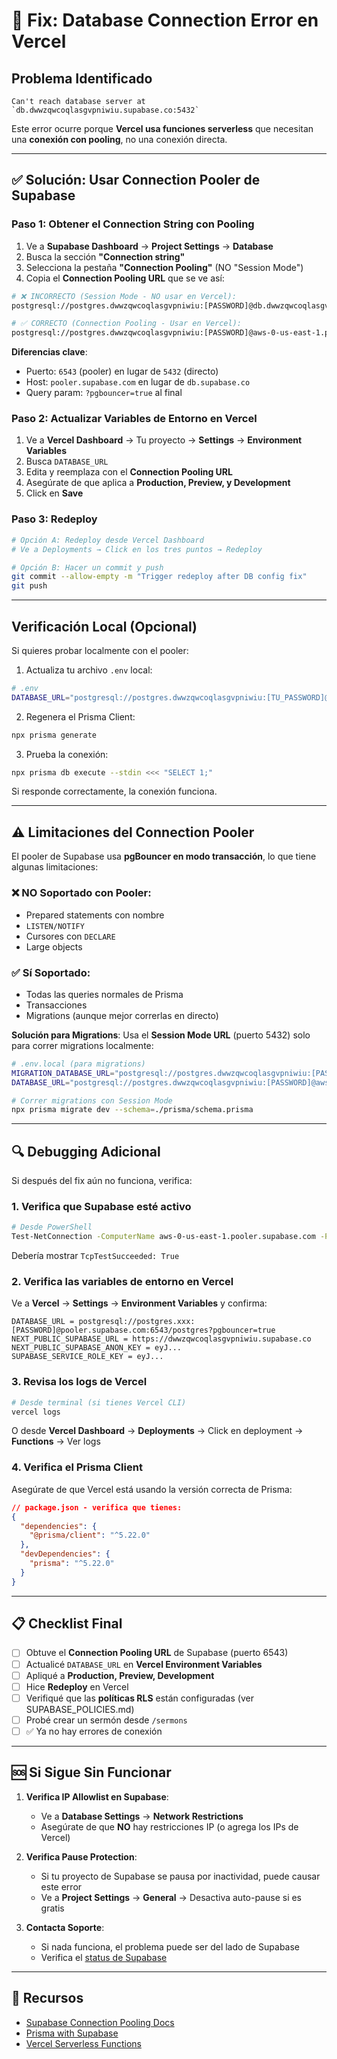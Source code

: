 # 🔧 Fix: Database Connection Error en Vercel

## Problema Identificado

```
Can't reach database server at `db.dwwzqwcoqlasgvpniwiu.supabase.co:5432`
```

Este error ocurre porque **Vercel usa funciones serverless** que necesitan una **conexión con pooling**, no una conexión directa.

---

## ✅ Solución: Usar Connection Pooler de Supabase

### Paso 1: Obtener el Connection String con Pooling

1. Ve a **Supabase Dashboard** → **Project Settings** → **Database**
2. Busca la sección **"Connection string"**
3. Selecciona la pestaña **"Connection Pooling"** (NO "Session Mode")
4. Copia el **Connection Pooling URL** que se ve así:

```bash
# ❌ INCORRECTO (Session Mode - NO usar en Vercel):
postgresql://postgres.dwwzqwcoqlasgvpniwiu:[PASSWORD]@db.dwwzqwcoqlasgvpniwiu.supabase.co:5432/postgres

# ✅ CORRECTO (Connection Pooling - Usar en Vercel):
postgresql://postgres.dwwzqwcoqlasgvpniwiu:[PASSWORD]@aws-0-us-east-1.pooler.supabase.com:6543/postgres?pgbouncer=true
```

**Diferencias clave**:
- Puerto: `6543` (pooler) en lugar de `5432` (directo)
- Host: `pooler.supabase.com` en lugar de `db.supabase.co`
- Query param: `?pgbouncer=true` al final

### Paso 2: Actualizar Variables de Entorno en Vercel

1. Ve a **Vercel Dashboard** → Tu proyecto → **Settings** → **Environment Variables**
2. Busca `DATABASE_URL`
3. Edita y reemplaza con el **Connection Pooling URL**
4. Asegúrate de que aplica a **Production, Preview, y Development**
5. Click en **Save**

### Paso 3: Redeploy

```bash
# Opción A: Redeploy desde Vercel Dashboard
# Ve a Deployments → Click en los tres puntos → Redeploy

# Opción B: Hacer un commit y push
git commit --allow-empty -m "Trigger redeploy after DB config fix"
git push
```

---

## Verificación Local (Opcional)

Si quieres probar localmente con el pooler:

1. Actualiza tu archivo `.env` local:

```bash
# .env
DATABASE_URL="postgresql://postgres.dwwzqwcoqlasgvpniwiu:[TU_PASSWORD]@aws-0-us-east-1.pooler.supabase.com:6543/postgres?pgbouncer=true"
```

2. Regenera el Prisma Client:

```bash
npx prisma generate
```

3. Prueba la conexión:

```bash
npx prisma db execute --stdin <<< "SELECT 1;"
```

Si responde correctamente, la conexión funciona.

---

## ⚠️ Limitaciones del Connection Pooler

El pooler de Supabase usa **pgBouncer en modo transacción**, lo que tiene algunas limitaciones:

### ❌ NO Soportado con Pooler:
- Prepared statements con nombre
- `LISTEN/NOTIFY`
- Cursores con `DECLARE`
- Large objects

### ✅ Sí Soportado:
- Todas las queries normales de Prisma
- Transacciones
- Migrations (aunque mejor correrlas en directo)

**Solución para Migrations**:
Usa el **Session Mode URL** (puerto 5432) solo para correr migrations localmente:

```bash
# .env.local (para migrations)
MIGRATION_DATABASE_URL="postgresql://postgres.dwwzqwcoqlasgvpniwiu:[PASSWORD]@db.dwwzqwcoqlasgvpniwiu.supabase.co:5432/postgres"
DATABASE_URL="postgresql://postgres.dwwzqwcoqlasgvpniwiu:[PASSWORD]@aws-0-us-east-1.pooler.supabase.com:6543/postgres?pgbouncer=true"
```

```bash
# Correr migrations con Session Mode
npx prisma migrate dev --schema=./prisma/schema.prisma
```

---

## 🔍 Debugging Adicional

Si después del fix aún no funciona, verifica:

### 1. Verifica que Supabase esté activo

```bash
# Desde PowerShell
Test-NetConnection -ComputerName aws-0-us-east-1.pooler.supabase.com -Port 6543
```

Debería mostrar `TcpTestSucceeded: True`

### 2. Verifica las variables de entorno en Vercel

Ve a **Vercel** → **Settings** → **Environment Variables** y confirma:

```
DATABASE_URL = postgresql://postgres.xxx:[PASSWORD]@pooler.supabase.com:6543/postgres?pgbouncer=true
NEXT_PUBLIC_SUPABASE_URL = https://dwwzqwcoqlasgvpniwiu.supabase.co
NEXT_PUBLIC_SUPABASE_ANON_KEY = eyJ...
SUPABASE_SERVICE_ROLE_KEY = eyJ...
```

### 3. Revisa los logs de Vercel

```bash
# Desde terminal (si tienes Vercel CLI)
vercel logs
```

O desde **Vercel Dashboard** → **Deployments** → Click en deployment → **Functions** → Ver logs

### 4. Verifica el Prisma Client

Asegúrate de que Vercel está usando la versión correcta de Prisma:

```json
// package.json - verifica que tienes:
{
  "dependencies": {
    "@prisma/client": "^5.22.0"
  },
  "devDependencies": {
    "prisma": "^5.22.0"
  }
}
```

---

## 📋 Checklist Final

- [ ] Obtuve el **Connection Pooling URL** de Supabase (puerto 6543)
- [ ] Actualicé `DATABASE_URL` en **Vercel Environment Variables**
- [ ] Apliqué a **Production, Preview, Development**
- [ ] Hice **Redeploy** en Vercel
- [ ] Verifiqué que las **políticas RLS** están configuradas (ver SUPABASE_POLICIES.md)
- [ ] Probé crear un sermón desde `/sermons`
- [ ] ✅ Ya no hay errores de conexión

---

## 🆘 Si Sigue Sin Funcionar

1. **Verifica IP Allowlist en Supabase**:
   - Ve a **Database Settings** → **Network Restrictions**
   - Asegúrate de que **NO** hay restricciones IP (o agrega los IPs de Vercel)

2. **Verifica Pause Protection**:
   - Si tu proyecto de Supabase se pausa por inactividad, puede causar este error
   - Ve a **Project Settings** → **General** → Desactiva auto-pause si es gratis

3. **Contacta Soporte**:
   - Si nada funciona, el problema puede ser del lado de Supabase
   - Verifica el [status de Supabase](https://status.supabase.com/)

---

## 🔗 Recursos

- [Supabase Connection Pooling Docs](https://supabase.com/docs/guides/database/connecting-to-postgres#connection-pooler)
- [Prisma with Supabase](https://www.prisma.io/docs/guides/database/supabase)
- [Vercel Serverless Functions](https://vercel.com/docs/functions/serverless-functions)
